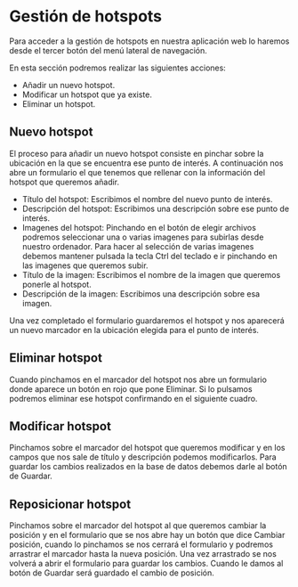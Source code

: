 Gestión de hotspots
==========================
Para acceder a la gestión de hotspots en nuestra aplicación web lo haremos desde el tercer botón del menú lateral de navegación.

En esta sección podremos realizar las siguientes acciones:
- Añadir un nuevo hotspot.
- Modificar un hotspot que ya existe.
- Eliminar un hotspot.

Nuevo hotspot
--------------------------
El proceso para añadir un nuevo hotspot consiste en pinchar sobre la ubicación en la que se encuentra ese punto de interés.
A continuación nos abre un formulario el que tenemos que rellenar con la información del hotspot que queremos añadir.
- Título del hotspot: Escribimos el nombre del nuevo punto de interés.
- Descripción del hotspot: Escribimos una descripción sobre ese punto de interés.
- Imagenes del hotspot: Pinchando en el botón de elegir archivos podremos seleccionar una o varias imagenes para subirlas desde nuestro ordenador. Para hacer al selección de varias imagenes debemos mantener pulsada la tecla Ctrl del teclado e ir pinchando en las imagenes que queremos subir.
- Título de la imagen: Escribimos el nombre de la imagen que queremos ponerle al hotspot.
- Descripción de la imagen: Escribimos una descripción sobre esa imagen.

Una vez completado el formulario guardaremos el hotspot y nos aparecerá un nuevo marcador en la ubicación elegida para el punto de interés.

Eliminar hotspot
--------------------------
Cuando pinchamos en el marcador del hotspot nos abre un formulario donde aparece un botón en rojo que pone Eliminar. Si lo pulsamos podremos eliminar ese hotspot confirmando en el siguiente cuadro.

Modificar hotspot
--------------------------
Pinchamos sobre el marcador del hotspot que queremos modificar y en los campos que nos sale de título y descripción podemos modificarlos. Para guardar los cambios realizados en la base de datos debemos darle al botón de Guardar.

Reposicionar hotspot
--------------------------
Pinchamos sobre el marcador del hotspot al que queremos cambiar la posición y en el formulario que se nos abre hay un botón que dice Cambiar posición, cuando lo pinchamos se nos cerrará el formulario y podremos arrastrar el marcador hasta la nueva posición. Una vez arrastrado se nos volverá a abrir el formulario para guardar los cambios. Cuando le damos al botón de Guardar será guardado el cambio de posición.
